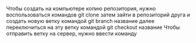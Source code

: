 Чтобы создать на компьютере копию репозитория, нужно воспользоваться командов git clone <url>
затем зайти в репозиторий друга и создать новую ветку командой git branch название
далее переключиться на эту ветку командой git checkout название
Чтобы отправить ветку на сервер, нужно ввести команду 
